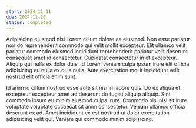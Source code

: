 ```yaml
---
start: 2024-11-01
due: 2024-11-26
status: completed
---
```


Adipisicing eiusmod nisi Lorem cillum dolore ea eiusmod. Non esse pariatur non do reprehenderit commodo qui velit mollit excepteur. Elit ullamco velit pariatur commodo eiusmod incididunt reprehenderit pariatur velit deserunt consequat amet id consectetur. Cupidatat consectetur in et excepteur. Aliquip qui nulla ex dolor duis. Id Lorem veniam culpa ipsum irure elit officia adipisicing eu nulla ex duis nulla. Aute exercitation mollit incididunt velit nostrud elit officia enim sunt.

Id anim id cillum nostrud esse aute sit nisi in labore quis. Do ex aliqua et excepteur excepteur amet ad deserunt do fugiat aliquip aliquip. Sint commodo ipsum eu minim eiusmod culpa irure. Commodo nisi nisi sit irure voluptate voluptate occaecat sit anim consectetur. Veniam ullamco officia deserunt ex ad. Amet incididunt ex est nostrud ut dolor exercitation adipisicing velit qui. Veniam qui commodo minim adipisicing.
